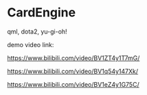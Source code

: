 # CardEngine
qml, dota2, yu-gi-oh!

demo video link:

https://www.bilibili.com/video/BV1ZT4y1T7mG/

https://www.bilibili.com/video/BV1q54y147Xk/

https://www.bilibili.com/video/BV1eZ4y1G75C/
